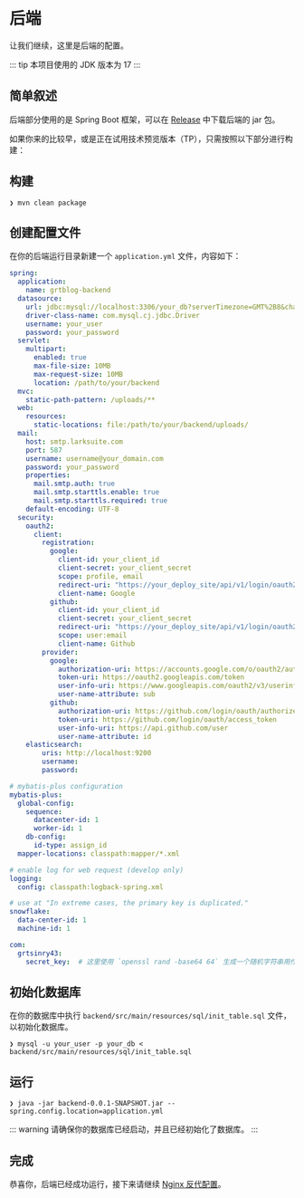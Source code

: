 # 后端

让我们继续，这里是后端的配置。

::: tip
本项目使用的 JDK 版本为 17
:::

## 简单叙述

后端部分使用的是 Spring Boot 框架，可以在 [Release](https://github.com/grtsinry43/grtblog/releases) 中下载后端的 jar 包。

如果你来的比较早，或是正在试用技术预览版本（TP），只需按照以下部分进行构建：

## 构建

```shell
❯ mvn clean package
```

## 创建配置文件

在你的后端运行目录新建一个 `application.yml` 文件，内容如下：

```yaml
spring:
  application:
    name: grtblog-backend
  datasource:
    url: jdbc:mysql://localhost:3306/your_db?serverTimezone=GMT%2B8&characterEncoding=utf-8&useSSL=false&allowPublicKeyRetrieval=true
    driver-class-name: com.mysql.cj.jdbc.Driver
    username: your_user
    password: your_password
  servlet:
    multipart:
      enabled: true
      max-file-size: 10MB
      max-request-size: 10MB
      location: /path/to/your/backend
  mvc:
    static-path-pattern: /uploads/**
  web:
    resources:
      static-locations: file:/path/to/your/backend/uploads/
  mail:
    host: smtp.larksuite.com
    port: 587
    username: username@your_domain.com
    password: your_password
    properties:
      mail.smtp.auth: true
      mail.smtp.starttls.enable: true
      mail.smtp.starttls.required: true
    default-encoding: UTF-8
  security:
    oauth2:
      client:
        registration:
          google:
            client-id: your_client_id
            client-secret: your_client_secret
            scope: profile, email
            redirect-uri: "https://your_deploy_site/api/v1/login/oauth2/code/google"
            client-name: Google
          github:
            client-id: your_client_id
            client-secret: your_client_secret
            redirect-uri: "https://your_deploy_site/api/v1/login/oauth2/code/github"
            scope: user:email
            client-name: Github
        provider:
          google:
            authorization-uri: https://accounts.google.com/o/oauth2/auth
            token-uri: https://oauth2.googleapis.com/token
            user-info-uri: https://www.googleapis.com/oauth2/v3/userinfo
            user-name-attribute: sub
          github:
            authorization-uri: https://github.com/login/oauth/authorize
            token-uri: https://github.com/login/oauth/access_token
            user-info-uri: https://api.github.com/user
            user-name-attribute: id
    elasticsearch:
        uris: http://localhost:9200
        username: 
        password: 

# mybatis-plus configuration
mybatis-plus:
  global-config:
    sequence:
      datacenter-id: 1
      worker-id: 1
    db-config:
      id-type: assign_id
  mapper-locations: classpath:mapper/*.xml

# enable log for web request (develop only)
logging:
  config: classpath:logback-spring.xml

# use at "In extreme cases, the primary key is duplicated."
snowflake:
  data-center-id: 1
  machine-id: 1

com:
  grtsinry43:
    secret_key:  # 这里使用 `openssl rand -base64 64` 生成一个随机字符串用作密钥
```

## 初始化数据库

在你的数据库中执行 `backend/src/main/resources/sql/init_table.sql` 文件，以初始化数据库。

```shell
❯ mysql -u your_user -p your_db < backend/src/main/resources/sql/init_table.sql
```

## 运行

```shell
❯ java -jar backend-0.0.1-SNAPSHOT.jar --spring.config.location=application.yml
```

::: warning
请确保你的数据库已经启动，并且已经初始化了数据库。
:::

## 完成
恭喜你，后端已经成功运行，接下来请继续 [Nginx 反代配置](/quick-start/nginx-config.md)。
